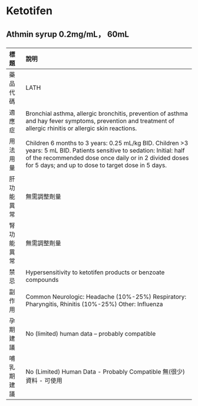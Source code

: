 # Ketotifen

## Athmin syrup 0.2mg/mL， 60mL

##### 

| 標題       | 說明                                                                                                                                                                                                                                   |
|:-----------|:---------------------------------------------------------------------------------------------------------------------------------------------------------------------------------------------------------------------------------------|
| 藥品代碼   | LATH                                                                                                                                                                                                                                   |
| 適應症     | Bronchial asthma, allergic bronchitis, prevention of asthma and hay fever symptoms, prevention and treatment of allergic rhinitis or allergic skin reactions.                                                                          |
| 用法用量   | Children 6 months to 3 years: 0.25 mL/kg BID. Children >3 years: 5 mL BID. Patients sensitive to sedation: Initial: half of the recommended dose once daily or in 2 divided doses for 5 days; and up to dose to target dose in 5 days. |
| 肝功能異常 | 無需調整劑量                                                                                                                                                                                                                           |
| 腎功能異常 | 無需調整劑量                                                                                                                                                                                                                           |
| 禁忌       | Hypersensitivity to ketotifen products or benzoate compounds                                                                                                                                                                           |
| 副作用     | Common Neurologic: Headache (10%-25%) Respiratory: Pharyngitis, Rhinitis (10%-25%) Other: Influenza                                                                                                                                    |
| 孕期建議   | No (limited) human data – probably compatible                                                                                                                                                                                          |
| 哺乳期建議 | No (Limited) Human Data - Probably Compatible 無(很少)資料 - 可使用                                                                                                                                                                    |

